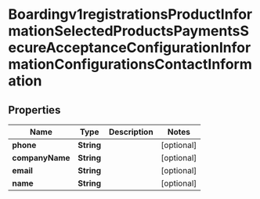 
# Boardingv1registrationsProductInformationSelectedProductsPaymentsSecureAcceptanceConfigurationInformationConfigurationsContactInformation

## Properties
Name | Type | Description | Notes
------------ | ------------- | ------------- | -------------
**phone** | **String** |  |  [optional]
**companyName** | **String** |  |  [optional]
**email** | **String** |  |  [optional]
**name** | **String** |  |  [optional]



